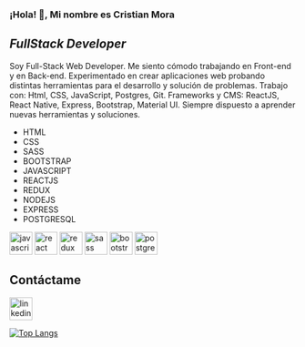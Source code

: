 ### ¡Hola! 👋, Mi nombre es Cristian Mora
## _FullStack Developer_

Soy Full-Stack Web Developer. Me siento cómodo trabajando en Front-end y en Back-end. Experimentado en crear aplicaciones web probando distintas herramientas para el desarrollo y solución de problemas. Trabajo con: Html, CSS, JavaScript, Postgres, Git.  Frameworks y CMS: ReactJS, React Native, Express, Bootstrap, Material UI. Siempre dispuesto a aprender nuevas herramientas y soluciones.

- HTML
- CSS
- SASS
- BOOTSTRAP
- JAVASCRIPT
- REACTJS
- REDUX
- NODEJS
- EXPRESS
- POSTGRESQL

<img src='https://cdn.jsdelivr.net/npm/simple-icons@3.0.1/icons/javascript.svg' alt='javascript' height='40'> <img src='https://cdn.jsdelivr.net/npm/simple-icons@3.0.1/icons/react.svg' alt='react' height='40'> <img src='https://cdn.jsdelivr.net/npm/simple-icons@3.0.1/icons/redux.svg' alt='redux' height='40'> <img src='https://cdn.jsdelivr.net/npm/simple-icons@3.0.1/icons/sass.svg' alt='sass' height='40'> <img src='https://cdn.jsdelivr.net/npm/simple-icons@3.0.1/icons/bootstrap.svg' alt='bootstrap' height='40'> <img src='https://cdn.jsdelivr.net/npm/simple-icons@3.0.1/icons/postgresql.svg' alt='postgresql' height='40'>

## Contáctame

[<img src='https://cdn.jsdelivr.net/npm/simple-icons@3.0.1/icons/linkedin.svg' alt='linkedin' height='40'>](https://www.linkedin.com/in/cristian-mora-6342a4248//)




[![Top Langs](https://github-readme-stats.vercel.app/api/top-langs/?username=CristianmMst)](https://github.com/anuraghazra/github-readme-stats)

